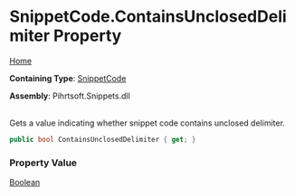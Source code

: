 # SnippetCode\.ContainsUnclosedDelimiter Property

[Home](../../../../README.md)

**Containing Type**: [SnippetCode](../README.md)

**Assembly**: Pihrtsoft\.Snippets\.dll

\
Gets a value indicating whether snippet code contains unclosed delimiter\.

```csharp
public bool ContainsUnclosedDelimiter { get; }
```

### Property Value

[Boolean](https://docs.microsoft.com/en-us/dotnet/api/system.boolean)

